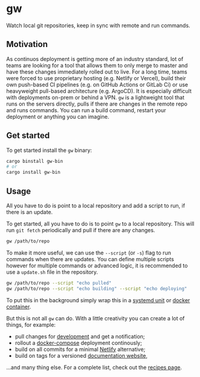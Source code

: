# gw

Watch local git repositories, keep in sync with remote and run commands.

## Motivation

As continuos deployment is getting more of an industry standard, lot of teams are looking for a tool that allows them to only merge to master and have these changes immediately rolled out to live. For a long time, teams were forced to use proprietary hosting (e.g. Netlify or Vercel), build their own push-based CI pipelines (e.g. on GitHub Actions or GitLab Ci) or use heavyweight pull-based architecture (e.g. ArgoCD). It is especially difficult with deployments on-prem or behind a VPN.  `gw` is a lightweight tool that runs on the servers directly, pulls if there are changes in the remote repo and runs commands. You can run a build command, restart your deployment or anything you can imagine.

## Get started

To get started install the `gw` binary:

```sh
cargo binstall gw-bin
# or
cargo install gw-bin
```

## Usage

All you have to do is point to a local repository and add a script to run, if there is an update.

To get started, all you have to do is to point `gw` to a local repository. This will run `git fetch` periodically and pull if there are any changes.

```sh
gw /path/to/repo
```

To make it more useful, we can use the `--script` (or `-s`) flag to run commands when there are updates. You can define multiple scripts however for multiple commands or advanced logic, it is recommended to use a `update.sh` file in the repository.

```sh
gw /path/to/repo --script "echo pulled"
gw /path/to/repo --script "echo building" --script "echo deploying"
```

To put this in the background simply wrap this in a [systemd unit](./docs/systemd.md) or [docker container](./docs/docker.md).

But this is not all `gw` can do. With a little creativity you can create a lot of things, for example:

- pull changes for [development](./docs/development.md) and get a notification;
- rollout a [docker-compose](./docs/docker-compose.md) deployment continously;
- build on all commits for a minimal [Netlify](./docs/netlify.md) alternative;
- build on tags for a versioned [documentation website](./docs/documentation-tags.md),

...and many thing else. For a complete list, check out the [recipes page](./docs/recipes.md).

